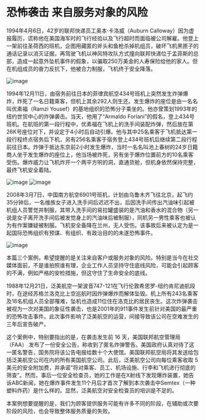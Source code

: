 # 恐怖袭击 来自服务对象的风险

1994年4月6日，42岁的联邦快递员工奥本·卡洛威（Auburn Calloway）因为虚报履历，谎称他在美国海军时的飞行经验以及飞行超时而面临被公司解雇。他登上一架前往圣荷西的班机，企图用藏匿的斧头和鱼枪杀掉机组员，破坏飞机黑匣子的通话记录以消灭证据，再驾驶飞机以神风特攻队方式撞向联邦快递位于孟菲斯的总部，造成一起意外坠机事件的假象，以骗取250万美金的人寿保险给他的家人。但在机组成员的奋力反抗下，他被合力制服，飞机终于安全降落。

![image](https://github.com/user-attachments/assets/d1fd4bbf-8bcd-40f2-ade0-a4dcc7b5c80d)


1994年12月11日，由宿务前往日本的菲律宾航空434号班机上突然发生炸弹爆炸，炸死了一名日籍乘客，但机上其余292人则生还。发生爆炸的座位是由一名名叫优素福（Ramzi Yousef）的基地组织的恐怖分子乘坐的。他亦曾策划1993年的纽约世贸中心的炸弹袭击。当天，他用了“Armaldo Forlani”的假名，登上434号班机。在航班的第一段行程中，优素福在飞机上的洗手间装配炸弹，然后放在第26K号座位对下，并设定于4小时后自动引爆。他与其中25名乘客于飞机抵达第一段行程终点宿务后下机，另有256名乘客于宿务登上434号班机后继续第二段行程前往日本。炸弹于抵达东京前2小时发生爆炸，当时一名名叫池上春树的24岁日籍商人坐于发生爆炸的座位上，他当场被炸死，另有坐于爆炸位置前方的10名乘客受伤。爆炸威力让飞机炸开一个两平方呎的洞，直通货舱，但机身依然保持完整，最终飞机安全着陆。

![image](https://github.com/user-attachments/assets/26e8805a-8305-4790-be57-c9c0f37e82c6)
![image](https://github.com/user-attachments/assets/bf3ce1b2-e5f3-44e9-b877-2c43e51884f7)



2008年3月7日，中国南方航空6901号班机，计划由乌鲁木齐飞往北京，起飞约35分钟后，一名维族女子进入洗手间后迟迟不出，后因洗手间传出汽油味引起被机组人员警觉并制服，其带入洗手间的易拉罐盛装的是汽油和香水的混合物（另一说是女子离开洗手间后被发觉身上的汽油味后被制服），同机另一男性乘客也被认为有作案嫌疑被制服。飞机安全备降在兰州，无人受伤。该事故后来被认定为是一起国际恐怖组织有预谋、有组织、有政治目的的未遂恐怖事件。

![image](https://github.com/user-attachments/assets/bc808c39-cd7f-498b-b20d-86b3350b17f5)


本篇三个案例，希望提醒的是关注来自客户或服务对象的风险。特别是当今在社交媒体面前，不是谁拍照谁有理，企业工作人员坚持守住底线风险，可能会引起顾客的不满，例如严格的安检措施，但这守住了生命安全的底线。

1988年12月21日，泛美航空一架波音747-121在飞行伦敦希思罗-纽约肯尼迪航段时，在途经苏格兰洛克比上空巡航时因炸弹爆炸而解体坠毁。机上所有243名乘客及16名机组人员全部罹难，坠机也造成11位住在洛克比的居民丧生。这次炸弹袭击被视为一次对美国的象征性袭击，也是2001年的911事件发生前针对美国的最严重的恐怖攻击事件。此次事件影响了泛美航空的运营，间接导致该公司在空难发生的三年后宣告破产。

这个案例中，特别要指出的是，在袭击发生前 16 天，美国联邦航空管理局 （FAA） 发布了一份安全公告，称收到了匿名炸弹警告。美国政府认真对待了这一匿名警告，国务院将该公告电报给数十个大使馆。美国联邦航空局将其发送给包括泛美航空公司在内的所有美国航空公司。此后，泛美航空公司向每位乘客收取 5 美元的安全附加费，并承诺“将对乘客、员工、机场设施、行李和飞机进行彻底的筛查”。然而，事后一位安全检查员，她的工作是在X射线下发现爆炸装置，她告诉ABC新闻，她在爆炸事件发生11个月后才首次了解到本次袭击中Semtex（一种塑料炸药）是什么样的。显然，泛美航空对安全检查员的培训是不足的。

本案例想要提醒的是，我们为顾客提供服务可能有许多不同的阶段，在辅助或次要阶段的风险，也会导致整体服务质量的失败。
